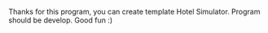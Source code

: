 Thanks for this program, you can create template Hotel Simulator. Program should be develop. Good fun :)
